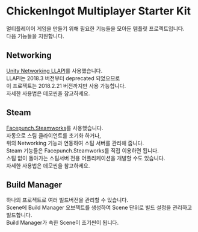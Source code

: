 # ChickenIngot Multiplayer Starter Kit
멀티플레이어 게임을 만들기 위해 필요한 기능들을 모아둔 템플릿 프로젝트입니다.  
다음 기능들을 지원합니다.

## Networking
[Unity Networking LLAPI](https://docs.unity3d.com/Manual/UNetUsingTransport.html)를 사용했습니다.  
LLAPI는 2018.3 버전부터 deprecated 되었으므로  
이 프로젝트는 2018.2.21 버전까지만 사용 가능합니다.  
자세한 사용법은 데모씬을 참고하세요.

## Steam
[Facepunch.Steamworks](https://github.com/Facepunch/Facepunch.Steamworks)를 사용했습니다.  
자동으로 스팀 클라이언트를 초기화 하거나,  
위의 Networking 기능과 연동하여 스팀 서버를 관리해 줍니다.  
Steam 기능들은 Facepunch.Steamworks를 직접 이용하면 됩니다.  
스팀 없이 돌아가는 스팀서버 전용 어플리케이션을 개발할 수도 있습니다.  
자세한 사용법은 데모씬을 참고하세요.

## Build Manager
하나의 프로젝트로 여러 빌드버전을 관리할 수 있습니다.  
Scene에 Build Manager 오브젝트를 생성하여 Scene 단위로 빌드 설정을 관리하고 빌드합니다.  
Build Manager가 속한 Scene이 초기씬이 됩니다.  